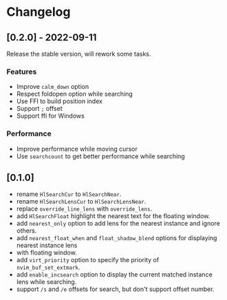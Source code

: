 # Changelog

## [0.2.0] - 2022-09-11

Release the stable version, will rework some tasks.

### Features

- Improve `calm_down` option
- Respect foldopen option while searching
- Use FFI to build position index
- Support `;` offset
- Support ffi for Windows

### Performance

- Improve performance while moving cursor
- Use `searchcount` to get better performance while searching

## [0.1.0]

- rename `HlSearchCur` to `HlSearchNear`.
- rename `HlSearchLensCur` to `HlSearchLensNear`.
- replace `override_line_lens` with `override_lens`.
- add `HlSearchFloat` highlight the nearest text for the floating window.
- add `nearest_only` option to add lens for the nearest instance and ignore others.
- add `nearest_float_when` and `float_shadow_blend` options for displaying nearest instance lens
- with floating window.
- add `virt_priority` option to specify the priority of `nvim_buf_set_extmark`.
- add `enable_incsearch` option to display the current matched instance lens while searching.
- support `/s` and `/e` offsets for search, but don't support offset number.
